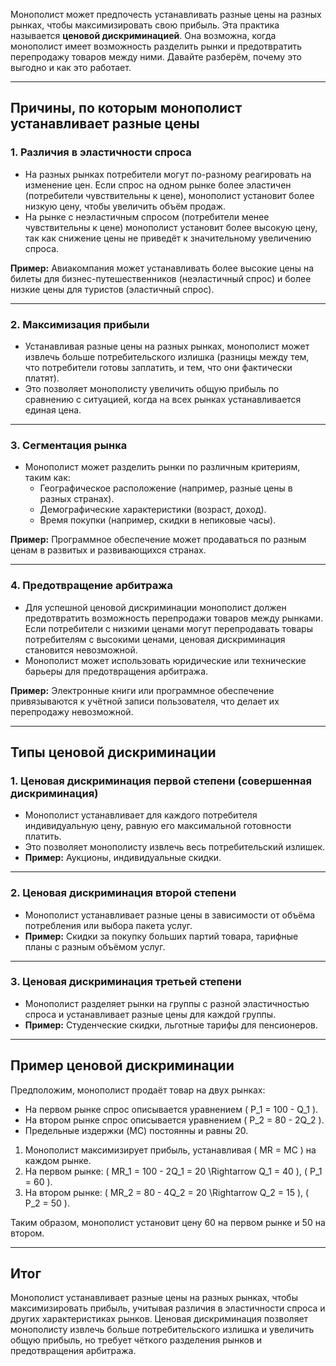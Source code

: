 Монополист может предпочесть устанавливать разные цены на разных рынках, чтобы максимизировать свою прибыль. Эта практика называется **ценовой дискриминацией**. Она возможна, когда монополист имеет возможность разделить рынки и предотвратить перепродажу товаров между ними. Давайте разберём, почему это выгодно и как это работает.

---

## **Причины, по которым монополист устанавливает разные цены**

### 1. **Различия в эластичности спроса**
- На разных рынках потребители могут по-разному реагировать на изменение цен. Если спрос на одном рынке более эластичен (потребители чувствительны к цене), монополист установит более низкую цену, чтобы увеличить объём продаж.
- На рынке с неэластичным спросом (потребители менее чувствительны к цене) монополист установит более высокую цену, так как снижение цены не приведёт к значительному увеличению спроса.

**Пример:** Авиакомпания может устанавливать более высокие цены на билеты для бизнес-путешественников (неэластичный спрос) и более низкие цены для туристов (эластичный спрос).

---

### 2. **Максимизация прибыли**
- Устанавливая разные цены на разных рынках, монополист может извлечь больше потребительского излишка (разницы между тем, что потребители готовы заплатить, и тем, что они фактически платят).
- Это позволяет монополисту увеличить общую прибыль по сравнению с ситуацией, когда на всех рынках устанавливается единая цена.

---

### 3. **Сегментация рынка**
- Монополист может разделить рынки по различным критериям, таким как:
  - Географическое расположение (например, разные цены в разных странах).
  - Демографические характеристики (возраст, доход).
  - Время покупки (например, скидки в непиковые часы).

**Пример:** Программное обеспечение может продаваться по разным ценам в развитых и развивающихся странах.

---

### 4. **Предотвращение арбитража**
- Для успешной ценовой дискриминации монополист должен предотвратить возможность перепродажи товаров между рынками. Если потребители с низкими ценами могут перепродавать товары потребителям с высокими ценами, ценовая дискриминация становится невозможной.
- Монополист может использовать юридические или технические барьеры для предотвращения арбитража.

**Пример:** Электронные книги или программное обеспечение привязываются к учётной записи пользователя, что делает их перепродажу невозможной.

---

## **Типы ценовой дискриминации**

### 1. **Ценовая дискриминация первой степени (совершенная дискриминация)**
- Монополист устанавливает для каждого потребителя индивидуальную цену, равную его максимальной готовности платить.
- Это позволяет монополисту извлечь весь потребительский излишек.
- **Пример:** Аукционы, индивидуальные скидки.

---

### 2. **Ценовая дискриминация второй степени**
- Монополист устанавливает разные цены в зависимости от объёма потребления или выбора пакета услуг.
- **Пример:** Скидки за покупку больших партий товара, тарифные планы с разным объёмом услуг.

---

### 3. **Ценовая дискриминация третьей степени**
- Монополист разделяет рынки на группы с разной эластичностью спроса и устанавливает разные цены для каждой группы.
- **Пример:** Студенческие скидки, льготные тарифы для пенсионеров.

---

## **Пример ценовой дискриминации**
Предположим, монополист продаёт товар на двух рынках:
- На первом рынке спрос описывается уравнением \( P_1 = 100 - Q_1 \).
- На втором рынке спрос описывается уравнением \( P_2 = 80 - 2Q_2 \).
- Предельные издержки (MC) постоянны и равны 20.

1. Монополист максимизирует прибыль, устанавливая \( MR = MC \) на каждом рынке.
2. На первом рынке: \( MR_1 = 100 - 2Q_1 = 20 \Rightarrow Q_1 = 40 \), \( P_1 = 60 \).
3. На втором рынке: \( MR_2 = 80 - 4Q_2 = 20 \Rightarrow Q_2 = 15 \), \( P_2 = 50 \).

Таким образом, монополист установит цену 60 на первом рынке и 50 на втором.

---

## **Итог**
Монополист устанавливает разные цены на разных рынках, чтобы максимизировать прибыль, учитывая различия в эластичности спроса и других характеристиках рынков. Ценовая дискриминация позволяет монополисту извлечь больше потребительского излишка и увеличить общую прибыль, но требует чёткого разделения рынков и предотвращения арбитража.